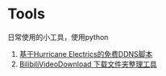 # Tools
日常使用的小工具，使用python

1. [基于Hurricane Electrics的免费DDNS脚本](01_DDNS-HE\README.md)
2. [BilibiliVideoDownload 下载文件夹整理工具](02_Chdir\README.md)
